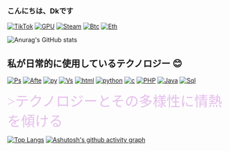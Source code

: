 ### こんにちは、Dkです
[![TikTok](https://img.shields.io/badge/TikTok-000000?style=for-the-badge&logo=tiktok&logoColor=white)](https://www.tiktok.com/@dkzinkkkj)
[![GPU](https://img.shields.io/badge/NVIDIA-GTX2070-76B900?style=for-the-badge&logo=nvidia&logoColor=white)]()
[![Steam](https://img.shields.io/badge/Steam-000000?style=for-the-badge&logo=steam&logoColor=white)](https://steamcommunity.com/id/Dkzinkkkkkkkk/)
[![Btc](https://img.shields.io/badge/Bitcoin-000000?style=for-the-badge&logo=bitcoin&logoColor=whitee)]()
[![Eth](https://img.shields.io/badge/Ethereum-3C3C3D?style=for-the-badge&logo=Ethereum&logoColor=white)]()

![Anurag's GitHub stats](https://github-readme-stats.vercel.app/api?username=DkznDev&show_icons=true&theme=dark)

## 私が日常的に使用しているテクノロジー 😊
[![Ps](https://img.shields.io/badge/Adobe%20Photoshop-31A8FF?style=for-the-badge&logo=Adobe%20Photoshop&logoColor=black)]()
[![Afte](https://img.shields.io/badge/Adobe%20after%20affects-CF96FD?style=for-the-badge&logo=Adobe%20after%20effects&logoColor=393665)]()
[![py](https://img.shields.io/badge/PyCharm-000000.svg?&style=for-the-badge&logo=PyCharm&logoColor=white)]()
[![Vs](https://img.shields.io/badge/Visual_Studio_Code-0078D4?style=for-the-badge&logo=visual%20studio%20code&logoColor=white)]()
[![html](https://img.shields.io/badge/JavaScript-323330?style=for-the-badge&logo=javascript&logoColor=F7DF1E)]()
[![python](https://img.shields.io/badge/Python-14354C?style=for-the-badge&logo=python&logoColor=white)]()
[![c](https://img.shields.io/badge/C%23-239120?style=for-the-badge&logo=c-sharp&logoColor=white)]()
[![PHP](https://img.shields.io/badge/PHP-777BB4?style=for-the-badge&logo=php&logoColor=white)]()
[![Java](https://img.shields.io/badge/Java-ED8B00?style=for-the-badge&logo=openjdk&logoColor=white)]()
[![Sql](https://img.shields.io/badge/MySQL-00000F?style=for-the-badge&logo=mysql&logoColor=white)]()
<p><font size=6 color="#E5BEEC" FACE='Verdana'>>テクノロジーとその多様性に情熱を傾ける</font> </p>

[![Top Langs](https://github-readme-stats.vercel.app/api/top-langs/?username=anuraghazra&layout=donut)](https://github.com/anuraghazra/github-readme-stats)
[![Ashutosh's github activity graph](https://github-readme-activity-graph.cyclic.app/graph?username=DkznDev&bg_color=transparentcolor=9e4c98&line=ffc2e2&&point=403d3d&area=true&hide_border=true)](https://github.com/ashutosh00710/github-readme-activity-graph)
